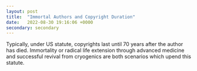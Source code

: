 ```yaml
---
layout: post
title:  "Immortal Authors and Copyright Duration"
date:   2022-08-30 19:16:06 +0000
secondary: secondary
---
```

Typically, under US statute, copyrights last until 70 years after the author has died. Immortality or radical life extension through advanced medicine and successful revival from cryogenics are both scenarios which upend this statute. 
